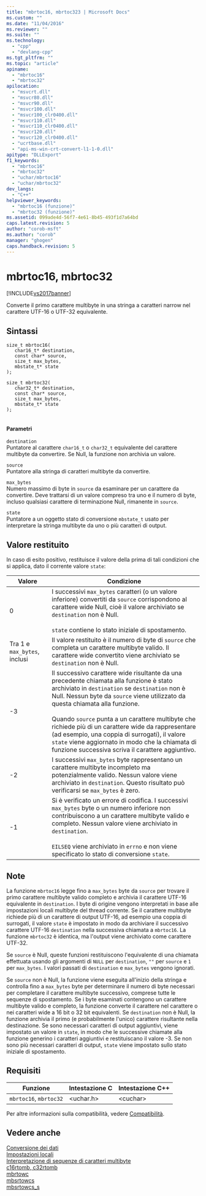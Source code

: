 ```yaml
---
title: "mbrtoc16, mbrtoc323 | Microsoft Docs"
ms.custom: ""
ms.date: "11/04/2016"
ms.reviewer: ""
ms.suite: ""
ms.technology: 
  - "cpp"
  - "devlang-cpp"
ms.tgt_pltfrm: ""
ms.topic: "article"
apiname: 
  - "mbrtoc16"
  - "mbrtoc32"
apilocation: 
  - "msvcrt.dll"
  - "msvcr80.dll"
  - "msvcr90.dll"
  - "msvcr100.dll"
  - "msvcr100_clr0400.dll"
  - "msvcr110.dll"
  - "msvcr110_clr0400.dll"
  - "msvcr120.dll"
  - "msvcr120_clr0400.dll"
  - "ucrtbase.dll"
  - "api-ms-win-crt-convert-l1-1-0.dll"
apitype: "DLLExport"
f1_keywords: 
  - "mbrtoc16"
  - "mbrtoc32"
  - "uchar/mbrtoc16"
  - "uchar/mbrtoc32"
dev_langs: 
  - "C++"
helpviewer_keywords: 
  - "mbrtoc16 (funzione)"
  - "mbrtoc32 (funzione)"
ms.assetid: 099ade4d-56f7-4e61-8b45-493f1d7a64bd
caps.latest.revision: 5
author: "corob-msft"
ms.author: "corob"
manager: "ghogen"
caps.handback.revision: 5
---
```

# mbrtoc16, mbrtoc32
[!INCLUDE[vs2017banner](../../assembler/inline/includes/vs2017banner.md)]

Converte il primo carattere multibyte in una stringa a caratteri narrow nel carattere UTF\-16 o UTF\-32 equivalente.  
  
## Sintassi  
  
```  
size_t mbrtoc16(   
   char16_t* destination,   
   const char* source,   
   size_t max_bytes,   
   mbstate_t* state   
);  
  
size_t mbrtoc32(  
   char32_t* destination,   
   const char* source,   
   size_t max_bytes,   
   mbstate_t* state   
);  
  
```  
  
#### Parametri  
 `destination`  
 Puntatore al carattere `char16_t` o `char32_t` equivalente del carattere multibyte da convertire. Se Null, la funzione non archivia un valore.  
  
 `source`  
 Puntatore alla stringa di caratteri multibyte da convertire.  
  
 `max_bytes`  
 Numero massimo di byte in `source` da esaminare per un carattere da convertire. Deve trattarsi di un valore compreso tra uno e il numero di byte, incluso qualsiasi carattere di terminazione Null, rimanente in `source`.  
  
 `state`  
 Puntatore a un oggetto stato di conversione `mbstate_t` usato per interpretare la stringa multibyte da uno o più caratteri di output.  
  
## Valore restituito  
 In caso di esito positivo, restituisce il valore della prima di tali condizioni che si applica, dato il corrente valore `state`:  
  
|Valore|Condizione|  
|------------|----------------|  
|0|I successivi `max_bytes` caratteri \(o un valore inferiore\) convertiti da `source` corrispondono al carattere wide Null, cioè il valore archiviato se `destination` non è Null.<br /><br /> `state` contiene lo stato iniziale di spostamento.|  
|Tra 1 e `max_bytes`, inclusi|Il valore restituito è il numero di byte di `source` che completa un carattere multibyte valido. Il carattere wide convertito viene archiviato se `destination` non è Null.|  
|\-3|Il successivo carattere wide risultante da una precedente chiamata alla funzione è stato archiviato in `destination` se `destination` non è Null. Nessun byte da `source` viene utilizzato da questa chiamata alla funzione.<br /><br /> Quando `source` punta a un carattere multibyte che richiede più di un carattere wide da rappresentare \(ad esempio, una coppia di surrogati\), il valore `state` viene aggiornato in modo che la chiamata di funzione successiva scriva il carattere aggiuntivo.|  
|\-2|I successivi `max_bytes` byte rappresentano un carattere multibyte incompleto ma potenzialmente valido. Nessun valore viene archiviato in `destination`. Questo risultato può verificarsi se `max_bytes` è zero.|  
|\-1|Si è verificato un errore di codifica. I successivi `max_bytes` byte o un numero inferiore non contribuiscono a un carattere multibyte valido e completo. Nessun valore viene archiviato in `destination`.<br /><br /> `EILSEQ` viene archiviato in `errno` e non viene specificato lo stato di conversione `state`.|  
  
## Note  
 La funzione `mbrtoc16` legge fino a `max_bytes` byte da `source` per trovare il primo carattere multibyte valido completo e archivia il carattere UTF\-16 equivalente in `destination`. I byte di origine vengono interpretati in base alle impostazioni locali multibyte del thread corrente. Se il carattere multibyte richiede più di un carattere di output UTF\-16, ad esempio una coppia di surrogati, il valore `state` è impostato in modo da archiviare il successivo carattere UTF\-16 `destination` nella successiva chiamata a `mbrtoc16`. La funzione `mbrtoc32` è identica, ma l'output viene archiviato come carattere UTF\-32.  
  
 Se `source` è Null, queste funzioni restituiscono l'equivalente di una chiamata effettuata usando gli argomenti di `NULL` per `destination`, `""` per `source` e `1` per `max_bytes`. I valori passati di `destination` e `max_bytes` vengono ignorati.  
  
 Se `source` non è Null, la funzione viene eseguita all'inizio della stringa e controlla fino a `max_bytes` byte per determinare il numero di byte necessari per completare il carattere multibyte successivo, comprese tutte le sequenze di spostamento. Se i byte esaminati contengono un carattere multibyte valido e completo, la funzione converte il carattere nel carattere o nei caratteri wide a 16 bit o 32 bit equivalenti. Se `destination` non è Null, la funzione archivia il primo \(e probabilmente l'unico\) carattere risultante nella destinazione. Se sono necessari caratteri di output aggiuntivi, viene impostato un valore in `state`, in modo che le successive chiamate alla funzione generino i caratteri aggiuntivi e restituiscano il valore \-3. Se non sono più necessari caratteri di output, `state` viene impostato sullo stato iniziale di spostamento.  
  
## Requisiti  
  
|Funzione|Intestazione C|Intestazione C\+\+|  
|--------------|--------------------|------------------------|  
|`mbrtoc16`, `mbrtoc32`|\<uchar.h\>|\<cuchar\>|  
  
 Per altre informazioni sulla compatibilità, vedere [Compatibilità](../../c-runtime-library/compatibility.md).  
  
## Vedere anche  
 [Conversione dei dati](../../c-runtime-library/data-conversion.md)   
 [Impostazioni locali](../../c-runtime-library/locale.md)   
 [Interpretazione di sequenze di caratteri multibyte](../../c-runtime-library/interpretation-of-multibyte-character-sequences.md)   
 [c16rtomb, c32rtomb](../../c-runtime-library/reference/c16rtomb-c32rtomb1.md)   
 [mbrtowc](../../c-runtime-library/reference/mbrtowc.md)   
 [mbsrtowcs](../../c-runtime-library/reference/mbsrtowcs.md)   
 [mbsrtowcs\_s](../../c-runtime-library/reference/mbsrtowcs-s.md)